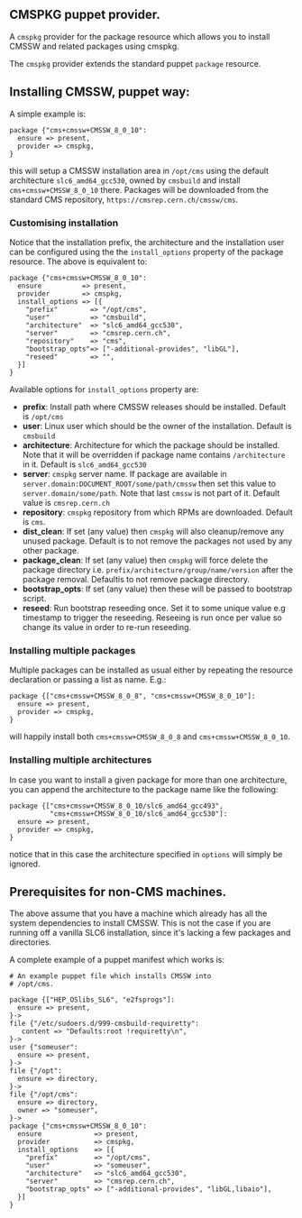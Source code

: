 ## CMSPKG puppet provider.

A `cmspkg` provider for the package resource which allows you to install CMSSW
and related packages using cmspkg.

The `cmspkg` provider extends the standard puppet `package` resource.

## Installing CMSSW, puppet way:

A simple example is:

    package {"cms+cmssw+CMSSW_8_0_10":
      ensure => present,
      provider => cmspkg,
    }

this will setup a CMSSW installation area in `/opt/cms` using the default
architecture `slc6_amd64_gcc530`, owned by `cmsbuild` and install
`cms+cmssw+CMSSW_8_0_10` there. Packages will be downloaded from the standard CMS
repository, `https://cmsrep.cern.ch/cmssw/cms`.

### Customising installation

Notice that the installation prefix, the architecture and the installation user
can be configured using the the `install_options` property of the package
resource. The above is equivalent to:

    package {"cms+cmssw+CMSSW_8_0_10":
      ensure          => present,
      provider        => cmspkg,
      install_options => [{
        "prefix"        => "/opt/cms",
        "user"          => "cmsbuild",
        "architecture"  => "slc6_amd64_gcc530",
        "server"        => "cmsrep.cern.ch",
        "repository"    => "cms",
        "bootstrap_opts"=> ["-additional-provides", "libGL"],
        "reseed"        => "",
      }]
    }

Available options for `install_options` property are:
 - **prefix**: Install path where CMSSW releases should be installed. Default is `/opt/cms`
 - **user**:   Linux user which should be the owner of the installation. Default is `cmsbuild`
 - **architecture**: Architecture for which the package should be installed. Note that it will be overridden if package name contains `/architecture` in it. Default is `slc6_amd64_gcc530`
 - **server**: `cmspkg` server name. If package are available in `server.domain:DOCUMENT_ROOT/some/path/cmssw` then set this value to `server.domain/some/path`. Note that last `cmssw` is not part of it. Default value is `cmsrep.cern.ch`
 - **repository**: `cmspkg` repository from which RPMs are downloaded. Default is `cms`.
 - **dist_clean**: If set (any value) then `cmspkg` will also cleanup/remove any unused package. Default is to not remove the packages not used by any other package.
 - **package_clean**: If set (any value) then `cmspkg` will force delete the package directory i.e. `prefix/architecture/group/name/version` after the package removal. Defaultis to not remove package directory.
 - **bootstrap_opts**: If set (any value) then these will be passed to bootstrap script.
 - **reseed**: Run bootstrap reseeding once. Set it to some unique value e.g timestamp to trigger the reseeding. Reseeing is run once per value so change its value in order to re-run reseeding.

### Installing multiple packages

Multiple packages can be installed as usual either by repeating the resource
declaration or passing a list as name. E.g.:

    package {["cms+cmssw+CMSSW_8_0_8", "cms+cmssw+CMSSW_8_0_10"]:
      ensure => present,
      provider => cmspkg,
    }

will happily install both `cms+cmssw+CMSSW_8_0_8` and `cms+cmssw+CMSSW_8_0_10`.

### Installing multiple architectures

In case you want to install a given package for more than one architecture, you
can append the architecture to the package name like the following:

    package {["cms+cmssw+CMSSW_8_0_10/slc6_amd64_gcc493",
              "cms+cmssw+CMSSW_8_0_10/slc6_amd64_gcc530"]:
      ensure => present,
      provider => cmspkg,
    }

notice that in this case the architecture specified in `options` will
simply be ignored.

## Prerequisites for non-CMS machines.

The above assume that you have a machine which already has all the system
dependencies to install CMSSW. This is not the case if you are running off a
vanilla SLC6 installation, since it's lacking a few packages and directories.

A complete example of a puppet manifest which works is:

    # An example puppet file which installs CMSSW into
    # /opt/cms.

    package {["HEP_OSlibs_SL6", "e2fsprogs"]:
      ensure => present,
    }->
    file {"/etc/sudoers.d/999-cmsbuild-requiretty":
       content => "Defaults:root !requiretty\n",
    }->
    user {"someuser":
      ensure => present,
    }->
    file {"/opt":
      ensure => directory,
    }->
    file {"/opt/cms":
      ensure => directory,
      owner => "someuser",
    }->
    package {"cms+cmssw+CMSSW_8_0_10":
      ensure             => present,
      provider           => cmspkg,
      install_options    => [{
        "prefix"         => "/opt/cms",
        "user"           => "someuser",
        "architecture"   => "slc6_amd64_gcc530",
        "server"         => "cmsrep.cern.ch",
        "bootstrap_opts" => ["-additional-provides", "libGL,libaio"],
      }]
    }

